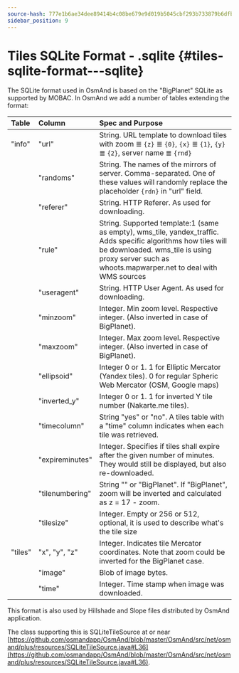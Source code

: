 ```yaml
---
source-hash: 777e1b6ae34dee89414b4c08be679e9d019b5045cbf293b733879b6dfb3cd8db
sidebar_position: 9
---
```


# Tiles SQLite Format - .sqlite {#tiles-sqlite-format---sqlite}

The SQLite format used in OsmAnd is based on the "BigPlanet" SQLite as supported by MOBAC. In OsmAnd we add a number of tables extending the format:

| Table | Column | Spec and Purpose |
| :---- | :----- | :--------------- |
| "info" | "url" | String. URL template to download tiles with zoom ≣ `{z}` ≣ `{0}`, `{x}` ≣ `{1}`, `{y}` ≣ `{2}`, server name ≣ `{rnd}` |
| | "randoms" | String. The names of the mirrors of server. Comma-separated. One of these values will randomly replace the placeholder `{rdn}` in "url" field. |
| | "referer" | String. HTTP Referer. As used for downloading. |
| | "rule" | String. Supported template:1 (same as empty), wms_tile, yandex_traffic. Adds specific algorithms how tiles will be downloaded. wms_tile is using proxy server such as whoots.mapwarper.net to deal with WMS sources |
| | "useragent" | String. HTTP User Agent. As used for downloading. |
| | "minzoom" | Integer. Min zoom level. Respective integer. (Also inverted in case of BigPlanet). |
| | "maxzoom" | Integer. Max zoom level. Respective integer. (Also inverted in case of BigPlanet). |
| | "ellipsoid" | Integer 0 or 1. 1 for Elliptic Mercator (Yandex tiles). 0 for regular Spheric Web Mercator (OSM, Google maps) |
| | "inverted\_y" | Integer 0 or 1. 1 for inverted Y tile number (Nakarte.me tiles). |
| | "timecolumn" | String "yes" or "no". A tiles table with a "time" column indicates when each tile was retrieved. |
| | "expireminutes" | Integer. Specifies if tiles shall expire after the given number of minutes. They would still be displayed, but also re-downloaded. |
| | "tilenumbering" | String "" or "BigPlanet". If "BigPlanet", zoom will be inverted and calculated as z = 17 - zoom. |
| | "tilesize" | Integer. Empty or 256 or 512, optional, it is used to describe what's the tile size |
| "tiles" | "x", "y", "z" | Integer. Indicates tile Mercator coordinates. Note that zoom could be inverted for the BigPlanet case. |
| | "image" | Blob of image bytes. |
| | "time" | Integer. Time stamp when image was downloaded. |

This format is also used by Hillshade and Slope files distributed by OsmAnd application.

The class supporting this is SQLiteTileSource at or near [https://github.com/osmandapp/OsmAnd/blob/master/OsmAnd/src/net/osmand/plus/resources/SQLiteTileSource.java#L36](https://github.com/osmandapp/OsmAnd/blob/master/OsmAnd/src/net/osmand/plus/resources/SQLiteTileSource.java#L36).
